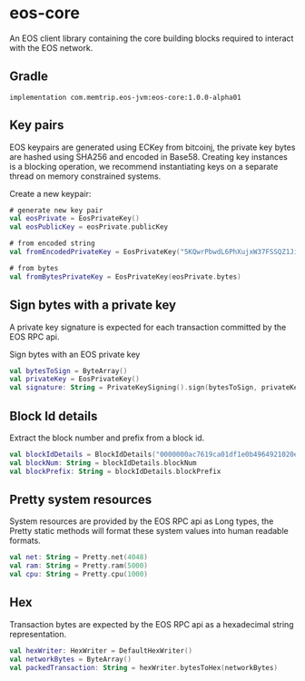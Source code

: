 # eos-core
An EOS client library containing the core building blocks required to interact
with the EOS network.

## Gradle
```
implementation com.memtrip.eos-jvm:eos-core:1.0.0-alpha01
```

## Key pairs
EOS keypairs are generated using ECKey from bitcoinj, the private key bytes are
hashed using SHA256 and encoded in Base58. Creating key instances is a blocking
operation, we recommend instantiating keys on a separate thread on memory
constrained systems.

Create a new keypair:
```kotlin
# generate new key pair
val eosPrivate = EosPrivateKey()
val eosPublicKey = eosPrivate.publicKey

# from encoded string
val fromEncodedPrivateKey = EosPrivateKey("5KQwrPbwdL6PhXujxW37FSSQZ1JiwsST4cqQzDeyXtP79zkvFD3")

# from bytes
val fromBytesPrivateKey = EosPrivateKey(eosPrivate.bytes)
```

## Sign bytes with a private key
A private key signature is expected for each transaction committed by the EOS RPC api.

Sign bytes with an EOS private key
```kotlin
val bytesToSign = ByteArray()
val privateKey = EosPrivateKey()
val signature: String = PrivateKeySigning().sign(bytesToSign, privateKey)
```

## Block Id details
Extract the block number and prefix from a block id.

```kotlin
val blockIdDetails = BlockIdDetails("0000000ac7619ca01df1e0b4964921020e772ceb7343ec51f65537cdbce192d3")
val blockNum: String = blockIdDetails.blockNum
val blockPrefix: String = blockIdDetails.blockPrefix
```

## Pretty system resources
System resources are provided by the EOS RPC api as Long types, the Pretty static
methods will format these system values into human readable formats.

```kotlin
val net: String = Pretty.net(4048)
val ram: String = Pretty.ram(5000)
val cpu: String = Pretty.cpu(1000)
```

## Hex
Transaction bytes are expected by the EOS RPC api as a hexadecimal string representation.

```kotlin
val hexWriter: HexWriter = DefaultHexWriter()
val networkBytes = ByteArray()
val packedTransaction: String = hexWriter.bytesToHex(networkBytes)
```
